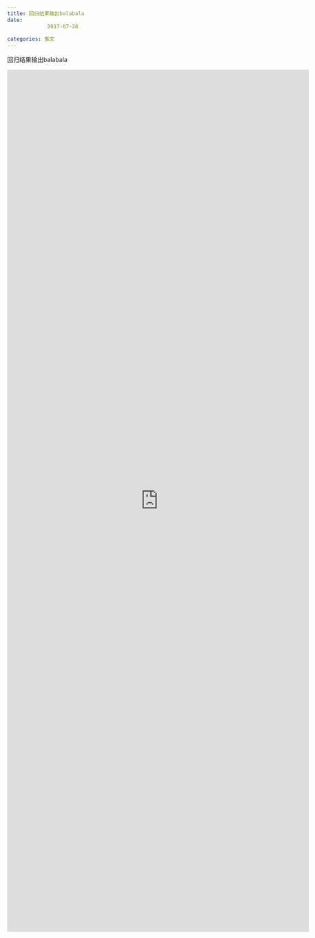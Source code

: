 ```yaml
---
title: 回归结果输出balabala
date: 
             2017-07-28
            
categories: 推文
---
```

回归结果输出balabala<!--more-->
<iframe src="http://202.114.234.173:8669/appbbs/Stata_Article/@回归结果输出balabala.htm" width="700px" height="2000px" scrolling="auto" frameborder=0 ></iframe>